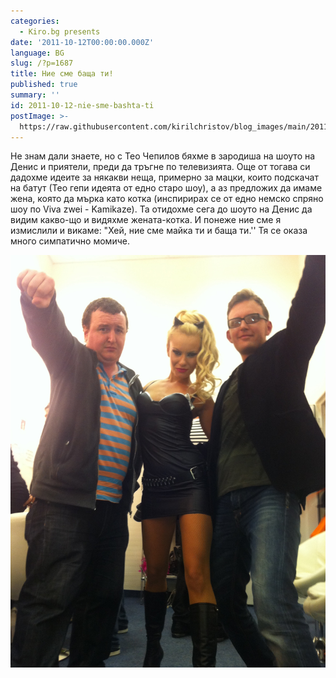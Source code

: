 ```yaml
---
categories:
  - Kiro.bg presents
date: '2011-10-12T00:00:00.000Z'
language: BG
slug: /?p=1687
title: Ние сме баща ти!
published: true
summary: ''
id: 2011-10-12-nie-sme-bashta-ti
postImage: >-
  https://raw.githubusercontent.com/kirilchristov/blog_images/main/2011/10/IMG_14761.jpg
---
```


Не знам дали знаете, но с Тео Чепилов бяхме в зародиша на шоуто на Денис и приятели, преди да тръгне по телевизията. Още от тогава си дадохме идеите за някакви неща, примерно за мацки, които подскачат на батут (Тео гепи идеята от едно старо шоу), а аз предложих да имаме жена, която да мърка като котка (инспирирах се от едно немско спряно шоу по Viva zwei - Kamikaze). Та отидохме сега до шоуто на Денис да видим какво-що и видяхме жената-котка. И понеже ние сме я измислили и викаме: "Хей, ние сме майка ти и баща ти.'' Тя се оказа много симпатично момиче. 

![](https://raw.githubusercontent.com/kirilchristov/blog_images/main/2011/10/IMG_14761.jpg)
